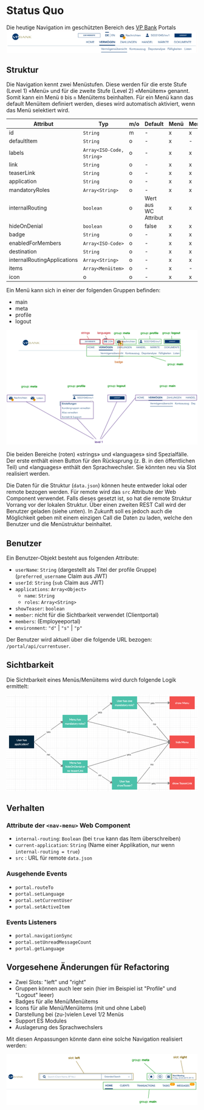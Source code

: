 # Status Quo

Die heutige Navigation im geschützten Bereich des [VP Bank](https://www.vpbank.com/login) Portals
![VPB Portal Navigation](img/VPB_nav-menu.png)

## Struktur

Die Navigation kennt zwei Menüstufen. Diese werden für die erste Stufe (Level 1) «Menü» und für die zweite Stufe (Level 2) «Menüitem» genannt. Somit kann ein Menü `0` bis `n` Menüitems beinhalten. Für ein Menü kann das default Menüitem definiert werden, dieses wird automatisch aktiviert, wenn das Menü selektiert wird.

| Attribut                    | Typ                       | m/o | Default              | Menü | Menüitem |
| --------------------------- | ------------------------- | --- | -------------------- | ---- | -------- |
| id                          | `String`                  | m   | -                    | x    | x        |
| defaultItem                 | `String`                  | o   | -                    | x    | -        |
| labels                      | `Array<ISO-Code, String>` | o   | -                    | x    | x        |
| link                        | `String`                  | o   | -                    | x    | x        |
| teaserLink                  | `String`                  | o   | -                    | x    | x        |
| application                 | `String`                  | o   | -                    | x    | x        |
| mandatoryRoles              | `Array<String>`           | o   | -                    | x    | x        |
| internalRouting             | `boolean`                 | o   | Wert aus WC Attribut | x    | x        |
| hideOnDenial                | `boolean`                 | o   | false                | x    | x        |
| badge                       | `String`                  | o   | -                    | x    | x        |
| enabledForMembers           | `Array<ISO-Code>`         | o   | -                    | x    | x        |
| destination                 | `String`                  | o   | -                    | x    | x        |
| internalRoutingApplications | `Array<String>`           | o   | -                    | x    | x        |
| items                       | `Array<Menüitem>`         | o   | -                    | x    | -        |
| icon                        | o                         | o   | -                    | x    | x        |

Ein Menü kann sich in einer der folgenden Gruppen befinden:

- main
- meta
- profile
- logout

![Groups](img/nav-menu_groups.png)

Die beiden Bereiche (roten) «strings» und «languages» sind Spezialfälle. Der erste enthält einen Button für den Rücksprung (z. B. in den öffentlichen Teil) und «languages» enthält den Sprachwechsler. Sie könnten neu via Slot realisiert werden.

Die Daten für die Struktur (`data.json`) können heute entweder lokal oder remote bezogen werden. Für remote wird das `src` Attribute der Web Component verwendet. Falls dieses gesetzt ist, so hat die remote Struktur Vorrang vor der lokalen Struktur. Über einen zweiten REST Call wird der Benutzer geladen (siehe unten). In Zukunft soll es jedoch auch die Möglichkeit geben mit einem einzigen Call die Daten zu laden, welche den Benutzer und die Menüstruktur beinhaltet.

## Benutzer

Ein Benutzer-Objekt besteht aus folgenden Attribute:

- `userName`: `String` (dargestellt als Titel der profile Gruppe) (`preferred_username` Claim aus JWT)
- `userId`: `String` (`sub` Claim aus JWT)
- `applications`: `Array<Object>`
  - `name`: `String`
  - `roles`: `Array<String>`
- `showTeaser`: `boolean`
- `member`: nicht für die Sichtbarkeit verwendet (Clientportal)
- `members`: (Employeeportal)
- `environment`: `"d"` | `"s"` | `"p"`

Der Benutzer wird aktuell über die folgende URL bezogen: `/portal/api/currentuser`.

## Sichtbarkeit

Die Sichtbarkeit eines Menüs/Menüitems wird durch folgende Logik ermittelt:

![Visibility](img/nav-menu_visibility.png)

## Verhalten

### Attribute der `<nav-menu>` Web Component

- `internal-routing`: `Boolean` (bei `true` kann das Item überschreiben)
- `current-application`: `String` (Name einer Applikation, nur wenn `internal-routing = true`)
- `src` : URL für remote `data.json`

### Ausgehende Events

- `portal.routeTo`
- `portal.setLanguage`
- `portal.setCurrentUser`
- `portal.setActiveItem`

### Events Listeners

- `portal.navigationSync`
- `portal.setUnreadMessageCount`
- `portal.getLanguage`

## Vorgesehene Änderungen für Refactoring

- Zwei Slots: "left" und "right"
- Gruppen können auch leer sein (hier im Beispiel ist "Profile" und "Logout" leeer)
- Badges für alle Menü/Menüitems
- Icons für alle Menü/Menüitems (mit und ohne Label)
- Darstellung bei (zu-)vielen Level 1/2 Menüs
- Support ES Modules
- Auslagerung des Sprachwechslers

Mit diesen Anpassungen könnte dann eine solche Navigation realisiert werden:

![RM](img/nav-menu_slots-icons-badges.png)
